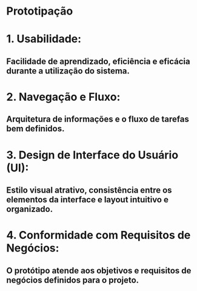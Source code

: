 # Prototipação

# 1. Usabilidade:
## Facilidade de aprendizado, eficiência e eficácia durante a utilização do sistema.

# 2. Navegação e Fluxo:
## Arquitetura de informações e o fluxo de tarefas bem definidos.

# 3. Design de Interface do Usuário (UI):
## Estilo visual atrativo, consistência entre os elementos da interface e layout intuitivo e organizado.

# 4. Conformidade com Requisitos de Negócios: 
## O protótipo atende aos objetivos e requisitos de negócios definidos para o projeto.
